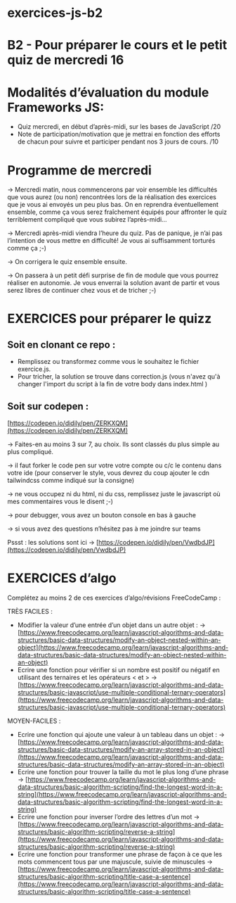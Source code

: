 # exercices-js-b2

# B2 - Pour préparer le cours et le petit quiz de mercredi 16

# Modalités d’évaluation du module Frameworks JS:

-   Quiz mercredi, en début d’après-midi, sur les bases de JavaScript /20
-   Note de participation/motivation que je mettrai en fonction des efforts de chacun pour suivre et participer pendant nos 3 jours de cours. /10

# Programme de mercredi

→ Mercredi matin, nous commencerons par voir ensemble les difficultés que vous aurez (ou non) rencontrées lors de la réalisation des exercices que je vous ai envoyés un peu plus bas. On en reprendra éventuellement ensemble, comme ça vous serez fraîchement équipés pour affronter le quiz terriblement compliqué que vous subirez l’après-midi…

→ Mercredi après-midi viendra l’heure du quiz. Pas de panique, je n’ai pas l’intention de vous mettre en difficulté! Je vous ai suffisamment torturés comme ça ;-)

→ On corrigera le quiz ensemble ensuite.

→ On passera à un petit défi surprise de fin de module que vous pourrez réaliser en autonomie. Je vous enverrai la solution avant de partir et vous serez libres de continuer chez vous et de tricher ;-)

# EXERCICES pour préparer le quizz

## Soit en clonant ce repo :

-   Remplissez ou transformez comme vous le souhaitez le fichier exercice.js.
-   Pour tricher, la solution se trouve dans correction.js (vous n'avez qu'à changer l'import du script à la fin de votre body dans index.html )

## Soit sur codepen :

[https://codepen.io/didily/pen/ZERKXQM](https://codepen.io/didily/pen/ZERKXQM)

→ Faites-en au moins 3 sur 7, au choix. Ils sont classés du plus simple au plus compliqué.

→ il faut forker le code pen sur votre votre compte ou c/c le contenu dans votre ide (pour conserver le style, vous devrez du coup ajouter le cdn tailwindcss comme indiqué sur la consigne)

→ ne vous occupez ni du html, ni du css, remplissez juste le javascript où mes commentaires vous le disent ;-)

→ pour debugger, vous avez un bouton console en bas à gauche

→ si vous avez des questions n’hésitez pas à me joindre sur teams

Pssst : les solutions sont ici → [https://codepen.io/didily/pen/VwdbdJP](https://codepen.io/didily/pen/VwdbdJP)

# EXERCICES d’algo

Complétez au moins 2 de ces exercices d’algo/révisions FreeCodeCamp :

TRÈS FACILES :

-   Modifier la valeur d’une entrée d’un objet dans un autre objet :
    → [https://www.freecodecamp.org/learn/javascript-algorithms-and-data-structures/basic-data-structures/modify-an-object-nested-within-an-object](https://www.freecodecamp.org/learn/javascript-algorithms-and-data-structures/basic-data-structures/modify-an-object-nested-within-an-object)
-   Ecrire une fonction pour vérifier si un nombre est positif ou négatif en utilisant des ternaires et les opérateurs < et >
    → [https://www.freecodecamp.org/learn/javascript-algorithms-and-data-structures/basic-javascript/use-multiple-conditional-ternary-operators](https://www.freecodecamp.org/learn/javascript-algorithms-and-data-structures/basic-javascript/use-multiple-conditional-ternary-operators)

MOYEN-FACILES :

-   Ecrire une fonction qui ajoute une valeur à un tableau dans un objet :
    → [https://www.freecodecamp.org/learn/javascript-algorithms-and-data-structures/basic-data-structures/modify-an-array-stored-in-an-object](https://www.freecodecamp.org/learn/javascript-algorithms-and-data-structures/basic-data-structures/modify-an-array-stored-in-an-object)
-   Ecrire une fonction pour trouver la taille du mot le plus long d’une phrase
    → [https://www.freecodecamp.org/learn/javascript-algorithms-and-data-structures/basic-algorithm-scripting/find-the-longest-word-in-a-string](https://www.freecodecamp.org/learn/javascript-algorithms-and-data-structures/basic-algorithm-scripting/find-the-longest-word-in-a-string)
-   Ecrire une fonction pour inverser l’ordre des lettres d’un mot
    → [https://www.freecodecamp.org/learn/javascript-algorithms-and-data-structures/basic-algorithm-scripting/reverse-a-string](https://www.freecodecamp.org/learn/javascript-algorithms-and-data-structures/basic-algorithm-scripting/reverse-a-string)
-   Ecrire une fonction pour transformer une phrase de façon à ce que les mots commencent tous par une majuscule, suivie de minuscules
    → [https://www.freecodecamp.org/learn/javascript-algorithms-and-data-structures/basic-algorithm-scripting/title-case-a-sentence](https://www.freecodecamp.org/learn/javascript-algorithms-and-data-structures/basic-algorithm-scripting/title-case-a-sentence)

